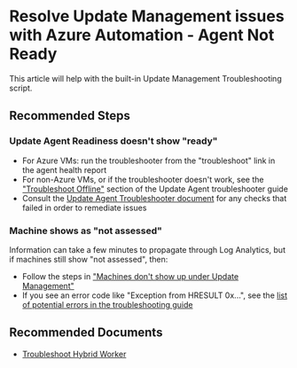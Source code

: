 <properties
    pageTitle="Resolve Update Management issues with Azure Automation - Agent Not Ready"
    description="Resolve Update Management issues with Azure Automation"
    service="microsoft.automation"
    resource="automationaccounts"
    authors="zjalexander"
    ms.author="zachal"
    displayorder=""
    selfHelpType="generic"
    supportTopicIds="32615229"
    resourceTags=""
    productPesIds="15607,15725"
    cloudEnvironments="public, Fairfax, usnat, ussec, blackForest, mooncake"
    articleId="011a511c-8c9b-4df3-8d11-47d2b477f92e"
	ownershipId="Compute_Automation"
/>

# Resolve Update Management issues with Azure Automation - Agent Not Ready

This article will help with the built-in Update Management Troubleshooting script.

## **Recommended Steps**

### **Update Agent Readiness doesn't show "ready"**

* For Azure VMs: run the troubleshooter from the "troubleshoot" link in the agent health report
* For non-Azure VMs, or if the troubleshooter doesn't work, see the ["Troubleshoot Offline"](https://docs.microsoft.com/azure/automation/troubleshoot/update-agent-issues#troubleshoot-offline) section of the Update Agent troubleshooter guide
* Consult the [Update Agent Troubleshooter document](https://docs.microsoft.com/azure/automation/troubleshoot/update-agent-issues#prerequisite-checks) for any checks that failed in order to remediate issues

### **Machine shows as "not assessed"**

Information can take a few minutes to propagate through Log Analytics, but if machines still show "not assessed", then:

* Follow the steps in ["Machines don't show up under Update Management" ](https://docs.microsoft.com/azure/automation/troubleshoot/update-management#nologs)
* If you see an error code like "Exception from HRESULT 0x...", see the [list of potential errors in the troubleshooting guide](https://docs.microsoft.com/azure/automation/troubleshoot/update-management#hresult)

## **Recommended Documents**

* [Troubleshoot Hybrid Worker](https://docs.microsoft.com/azure/automation/troubleshoot/hybrid-runbook-worker)

